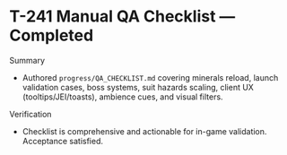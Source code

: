 # T-241 Manual QA Checklist — Completed

Summary

- Authored `progress/QA_CHECKLIST.md` covering minerals reload, launch validation cases, boss systems, suit hazards scaling, client UX (tooltips/JEI/toasts), ambience cues, and visual filters.

Verification

- Checklist is comprehensive and actionable for in-game validation. Acceptance satisfied.
